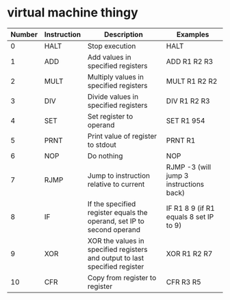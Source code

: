 # virtual machine thingy

|Number|Instruction|Description|Examples
-------|-----------|-----------|--------|
|0|HALT|Stop execution|HALT|
|1|ADD| Add values in specified registers | ADD R1 R2 R3 |
|2|MULT| Multiply values in specified registers | MULT R1 R2 R2 |
|3|DIV| Divide values in specified registers | DIV R1 R2 R3 |
|4|SET| Set register to operand | SET R1 954 |
|5|PRNT| Print value of register to stdout | PRNT R1 |
|6|NOP| Do nothing | NOP |
|7|RJMP| Jump to instruction relative to current | RJMP -3 (will jump 3 instructions back)|
|8|IF| If the specified register equals the operand, set IP to second operand | IF R1 8 9 (if R1 equals 8 set IP to 9)
|9|XOR| XOR the values in specified registers and output to last specified register | XOR R1 R2 R7 |
|10|CFR| Copy from register to register | CFR R3 R5 |